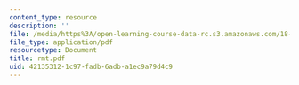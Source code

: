 ```yaml
---
content_type: resource
description: ''
file: /media/https%3A/open-learning-course-data-rc.s3.amazonaws.com/18-996-random-matrix-theory-and-its-applications-spring-2004/421353121c97fadb6adba1ec9a79d4c9_rmt.pdf
file_type: application/pdf
resourcetype: Document
title: rmt.pdf
uid: 42135312-1c97-fadb-6adb-a1ec9a79d4c9
---
```

